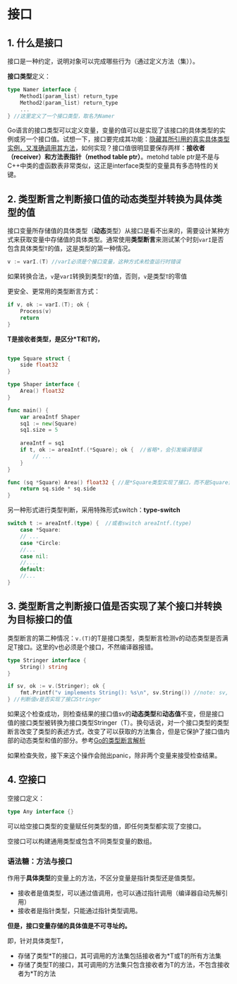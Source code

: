 # 接口

## 1. 什么是接口

接口是一种约定，说明对象可以完成哪些行为（通过定义方法（集））。



**接口类型**定义：

```go
type Namer interface {
    Method1(param_list) return_type
    Method2(param_list) return_type
    ...
} //这里定义了一个接口类型，取名为Namer
```

Go语言的接口类型可以定义变量，变量的值可以是实现了该接口的具体类型的实例或另一个接口值。试想一下，接口要完成其功能：<u>隐藏其所引用的真实具体类型实例，又准确调用其方法</u>，如何实现？接口值很明显要保存两样：**接收者（receiver）和方法表指针（method table ptr）**。metohd table ptr是不是与C++中类的虚函数表非常类似，这正是interface类型的变量具有多态特性的关键。



## 2. 类型断言之判断接口值的动态类型并转换为具体类型的值

接口变量所存储值的具体类型（**动态**类型）从接口是看不出来的，需要设计某种方式来获取变量中存储值的具体类型。通常使用**类型断言**来测试某个时刻`varI`是否包含具体类型`T`的值，这是类型的第一种情况。

```go
v := varI.(T) //varI必须是个接口变量，这种方式未检查运行时错误
```

如果转换合法，`v`是`varI`转换到类型`T`的值，否则，`v`是类型`T`的零值

更安全、更常用的类型断言方式：

```go
if v, ok := varI.(T); ok {
    Process(v)
    return
}
```

**T是接收者类型，是区分*T和T的，**

```go

type Square struct {
    side float32
}

type Shaper interface {
    Area() float32
}

func main() {
	var areaIntf Shaper
    sq1 := new(Square)
    sq1.size = 5
    
    areaIntf = sq1
    if t, ok := areaIntf.(*Square); ok {  //省略*，会引发编译错误
        // ...
    }
}

func (sq *Square) Area() float32 { //是*Square类型实现了接口，而不是Square实现了接口
    return sq.side * sq.side
} 
```



另一种形式进行类型判断，采用特殊形式switch：**type-switch**

```go
switch t := areaIntf.(type) {  //或者switch areaIntf.(type)
	case *Square:
	// ...
    case *Circle:
    //...
    case nil:
    //....
    default:
    //...
}
```



## 3. 类型断言之判断接口值是否实现了某个接口并转换为目标接口的值

类型断言的第二种情况：`v.(T)`的T是接口类型，类型断言检测v的动态类型是否满足T接口。这里的v也必须是个接口，不然编译器报错。

```go
type Stringer interface {
    String() string
}

if sv, ok := v.(Stringer); ok {
    fmt.Printf("v implements String(): %s\n", sv.String()) //note: sv, not v
} //判断值v是否实现了接口Stringer
```

如果这个检查成功，则检查结果的接口值sv的**动态类型**和**动态值**不变，但是接口值的接口类型被转换为接口类型Stringer（T）。换句话说，对一个接口类型的类型断言改变了类型的表述方式，改变了可以获取的方法集合，但是它保护了接口值内部的动态类型和值的部分。参考[Go的类型断言解析](https://studygolang.com/articles/11419)

如果检查失败，接下来这个操作会抛出panic，除非两个变量来接受检查结果。



## 4. 空接口

空接口定义：

```go
type Any interface {}
```

可以给空接口类型的变量赋任何类型的值，即任何类型都实现了空接口。



空接口可以构建通用类型或包含不同类型变量的数组。



### 语法糖：方法与接口

作用于**具体类型**的变量上的方法，不区分变量是指针类型还是值类型。

- 接收者是值类型，可以通过值调用，也可以通过指针调用（编译器自动先解引用）
- 接收者是指针类型，只能通过指针类型调用。

**但是，接口变量存储的具体值是不可寻址的。**

即，针对具体类型T，

- 存储了类型*T的接口，其可调用的方法集包括接收者为\*T或T的所有方法集
- 存储了类型T的接口，其可调用的方法集只包含接收者为T的方法，不包含接收者为*T的方法